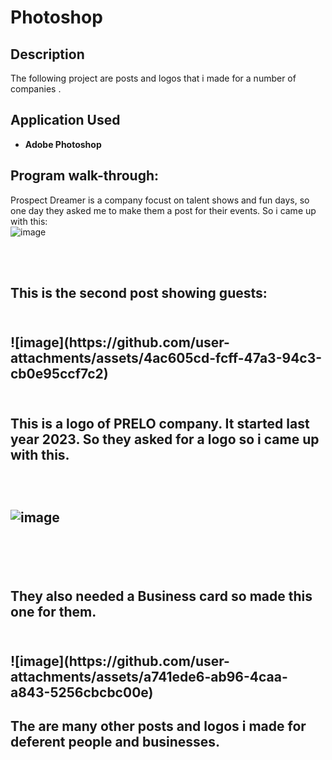 <h1>Photoshop </h1>

<h2>Description</h2>
The following project are posts and logos that i made for a number of companies .
<br />



<h2>Application Used</h2>



-	<b>Adobe Photoshop</b> 



<h2>Program walk-through:</h2>



<p align=”center”>

Prospect Dreamer is a company focust on talent shows and fun days, so one day 
they asked me to make them a post for their events. So i came up with this: <br/>
![image](https://github.com/user-attachments/assets/b65e6278-f1fc-463c-97bf-afc50c326207)




<br />

<br />

<h2/>This is the second post showing guests: <h2/> <br/>
![image](https://github.com/user-attachments/assets/4ac605cd-fcff-47a3-94c3-cb0e95ccf7c2)




<br />

<br />

<h2>This is a logo of PRELO company. It started last year 2023. So they
asked for a logo so  i came up with this.<h2/><br/>

![image](https://github.com/user-attachments/assets/4dd64a76-364c-4fc8-8c10-11d34142d793)


<br />

<br />

<h2/>They also needed a Business card so made this one for them. <h2/> <br/>
![image](https://github.com/user-attachments/assets/a741ede6-ab96-4caa-a843-5256cbcbc00e)

<h2>The are many other posts and logos i made for deferent people and businesses.<h2/>
<br />

<br />

<br/>
